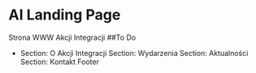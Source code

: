 # AI Landing Page
Strona WWW Akcji Integracji
##To Do
* Section: O Akcji Integracji
Section: Wydarzenia
Section: Aktualności
Section: Kontakt
Footer
